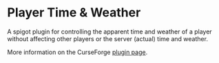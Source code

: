# Player Time & Weather
A spigot plugin for controlling the apparent time and weather of a player without affecting other players or the server (actual) time and weather.

More information on the CurseForge [plugin page](https://www.curseforge.com/minecraft/bukkit-plugins/player-time-weather).

